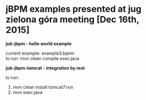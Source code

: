 # jBPM examples presented  at jug zielona góra meeting [Dec 16th, 2015]

<b>jub-jbpm - hello world example</b>

current example: example3.bpmn<br/>
to run: mvn clean compile exec:java

<b>jub-jbpm-tomcat - integration by rest</b>

to run: <br/>
1) mvn clean install tomcat7:run<br/>
2) mvn exec:java<br/>
